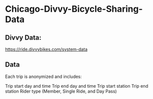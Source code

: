 # Chicago-Divvy-Bicycle-Sharing-Data

## Divvy Data:
https://ride.divvybikes.com/system-data

## Data 
Each trip is anonymized and includes:

Trip start day and time
Trip end day and time
Trip start station
Trip end station
Rider type (Member, Single Ride, and Day Pass)
